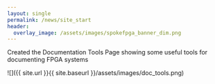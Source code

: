 ```yaml
---
layout: single
permalink: /news/site_start
header:
  overlay_image: /assets/images/spokefpga_banner_dim.png
---
```


Created the Documentation Tools Page showing some useful tools for documenting FPGA systems

![]({{ site.url }}{{ site.baseurl }}/assets/images/doc_tools.png)
